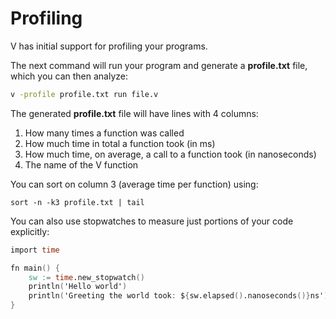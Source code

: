 # Profiling

V has initial support for profiling your programs.

The next command will run your program and generate a **profile.txt** file,
which you can then analyze:

```bash
v -profile profile.txt run file.v
```

The generated **profile.txt** file will have lines with 4 columns:

1. How many times a function was called
2. How much time in total a function took (in ms)
3. How much time, on average, a call to a function took (in nanoseconds)
4. The name of the V function

You can sort on column 3 (average time per function) using:

```shell
sort -n -k3 profile.txt | tail
```

You can also use stopwatches to measure just portions of your code explicitly:

```v play
import time

fn main() {
	sw := time.new_stopwatch()
	println('Hello world')
	println('Greeting the world took: ${sw.elapsed().nanoseconds()}ns')
}
```
